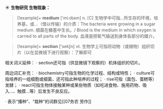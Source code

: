☀ <span class="category">**生物研究 生物现象：**</span>
>[!example]+ <span class="vocabulary">**medium**</span> ['mi:dɪəm] 
> <span class="definition">n. [C] 生物学中可指…所生存的环境，培养基，或…（借以传输）的介质：</span>The bacteria were growing in a sugar medium. 细菌在糖基中生长。/ Blood is the medium in which oxygen is carried to all parts of the body. 血液是把氧气输送到身体各部分的媒介。

>[!example]+ <span class="vocabulary">**section**</span> ['sekʃn] 
> <span class="definition">vt. 生物学上可指将动物（或植物）组织切片（以在显微镜下进行观察）：</span>了解即可

相关词义延伸：
· section还可指（供显微镜下观察的）机体组织的切片。

周边词汇补充：
· biochemistry可指生物的化学过程、结构或特性；
· culture可指培养的一组细胞或细菌，还可指此种培养的过程；
· rise可指（面包、蛋糕等）发酵；
· react可指生物体接触某种或某些物质（如吃进食物、施用药物、吸入…、触摸…等）后发生不良反应。

· 表示“播种”、“栽种”的词群见[[07务农 劳作]]
